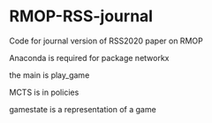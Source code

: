 # RMOP-RSS-journal
 Code for journal version of RSS2020 paper on RMOP

 Anaconda is required for package networkx

 the main is play_game

 MCTS is in policies

 gamestate is a representation of a game
